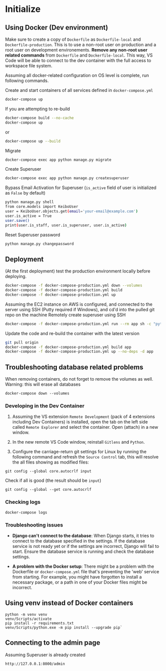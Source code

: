 # Initialize


## Using Docker (Dev environment)

Make sure to create a copy of `Dockerfile` as `Dockerfile-local` and `Dockerfile-production`.
This is to use a non-root user on production and a root user on development environements.
**Remove any non-root user related commands** from `Dockerfile` and `Dockerfile-local`.
This way, VS Code will be able to connect to the dev container with the full access to workspace file system.

Assuming all docker-related configuration on OS level is complete, run following commands.

Create and start containers of all services defined in `docker-compose.yml`
```bash
docker-compose up
```

If you are attempting to re-build
```bash
docker-compose build --no-cache
docker-compose up
```
or
```bash
docker-compose up --build
```

Migrate
```bash
docker-compose exec app python manage.py migrate
```

Create Superuser
```bash
docker-compose exec app python manage.py createsuperuser
```

Bypass Email Activation for Superuser
(`is_active` field of user is initialized as `False` by default)
```bash
python manage.py shell
from core.models import KeiboUser
user = KeiboUser.objects.get(email='your-email@example.com')
user.is_active = True
user.save()
print(user.is_staff, user.is_superuser, user.is_active)
```

Reset Superuser password
```bash
python manage.py changepassword
```

## Deployment

(At the first deployment) test the production environment locally before deploying.
```bash
docker-compose -f docker-compose-production.yml down --volumes
docker-compose -f docker-compose-production.yml build
docker-compose -f docker-compose-production.yml up
```

Assuming the EC2 instance on AWS is configured, and connected to the server using SSH (Putty required if Windows), and cd'd into the pulled git repo on the machine
Remotely create superuser using SSH
```bash
docker-compose -f docker-compose-production.yml run --rm app sh -c "python manage.py createsuperuser"
```

Update the code and re-build the container with the latest version
```bash
git pull origin
docker-compose -f docker-compose-production.yml build app
docker-compose -f docker-compose-production.yml up --no-deps -d app
```
## Troubleshooting database related problems

When removing containers, do not forget to remove the volumes as well.
Warning: this will erase all databases
```
docker-compose down --volumes
```

### Developing in the Dev Container

1. Assuming the VS extension `Remote Development` (pack of 4 extensions including Dev Containers) is installed, open the tab on the left side called `Remote Explorer` and select the container. Open (attach) in a new window.

2. In the new remote VS Code window, reinstall `Gitlens` and `Python`.

3. Configure the carriage-return git settings for Linux by running the following command and refresh the `Source Control` tab, this will resolve the all files showing as modified files:
```
git config --global core.autocrlf input
```

Check if all is good (the result should be `input`)
```
git config --global --get core.autocrlf
```

### Checking logs

```
docker-compose logs
```

### Troubleshooting issues

- **Django can't connect to the database**: When Django starts, it tries to connect to the database specified in the settings. If the database service is not ready yet or if the settings are incorrect, Django will fail to start. Ensure the database service is running and check the database settings.

- **A problem with the Docker setup**: There might be a problem with the Dockerfile or `docker-compose.yml` file that's preventing the 'web' service from starting. For example, you might have forgotten to install a necessary package, or a path in one of your Docker files might be incorrect.

## Using venv instead of Docker containers
```
python -m venv venv
venv/Scripts/activate
pip install -r requirements.txt
venv/Scripts/python.exe -m pip install --upgrade pip`
```

## Connecting to the admin page

Assuming Superuser is already created
```
http://127.0.0.1:8000/admin
```
